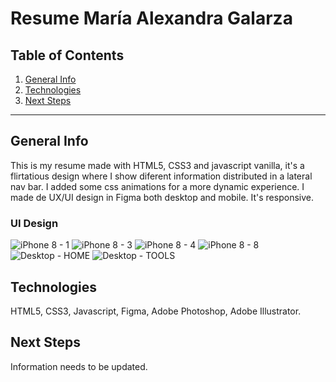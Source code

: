 Resume María Alexandra Galarza
============

## Table of Contents
1. [General Info](#general-info)
2. [Technologies](#technologies)
3. [Next Steps](#next-steps)

***
## General Info

This is my resume made with HTML5, CSS3 and javascript vanilla, it's a flirtatious design where I show diferent information distributed in a lateral nav bar. I added some css animations for a more dynamic experience.
I made de UX/UI design in Figma both desktop and mobile. It's responsive.

### UI Design

![iPhone 8 - 1](https://user-images.githubusercontent.com/73828751/139677953-842f864d-f166-4aee-abd0-1d7241c99e64.jpg)
![iPhone 8 - 3](https://user-images.githubusercontent.com/73828751/139677969-90dbb53a-ac79-4dcb-9c5a-62cab9e91a08.jpg)
![iPhone 8 - 4](https://user-images.githubusercontent.com/73828751/139677970-2fae1df5-c498-4c69-b9ea-686d29eff852.jpg)
![iPhone 8 - 8](https://user-images.githubusercontent.com/73828751/139677974-cef64417-3189-4a44-82dd-6423cbf8adab.jpg)
![Desktop - HOME](https://user-images.githubusercontent.com/73828751/139677989-abf822eb-c6d6-40c6-86b4-03037974b5f3.jpg)
![Desktop - TOOLS](https://user-images.githubusercontent.com/73828751/139677990-bbfe0045-af6c-431d-817b-818b5c962ff8.jpg)


## Technologies
HTML5, CSS3, Javascript, Figma, Adobe Photoshop, Adobe Illustrator.

## Next Steps
Information needs to be updated.
